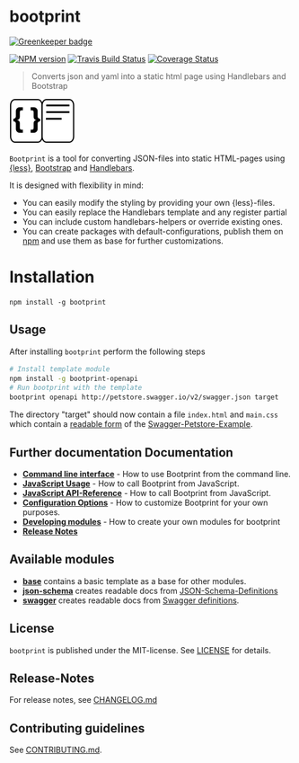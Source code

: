 # bootprint 

[![Greenkeeper badge](https://badges.greenkeeper.io/bootprint/bootprint.svg)](https://greenkeeper.io/)

[![NPM version](https://badge.fury.io/js/bootprint.svg)](http://badge.fury.io/js/bootprint)
[![Travis Build Status](https://travis-ci.org/bootprint/bootprint.svg?branch=master)](https://travis-ci.org/bootprint/bootprint)
[![Coverage Status](https://img.shields.io/coveralls/bootprint/bootprint.svg)](https://coveralls.io/r/bootprint/bootprint)


> Converts json and yaml into a static html page using Handlebars and Bootstrap

![Bootprint logo](artwork/bootprint-logo.svg)

`Bootprint` is a tool for converting JSON-files into static HTML-pages using [{less}](http://lesscss.org),
[Bootstrap](http://getbootstrap.com) and [Handlebars](http://handlebarsjs.com).

It is designed with flexibility in mind:

* You can easily modify the styling by providing your own {less}-files.
* You can easily replace the Handlebars template and any register partial
* You can include custom handlebars-helpers or override existing ones.
* You can create packages with default-configurations, publish them on [npm](http://npmjs.org)
and use them as base for further customizations.

# Installation

```
npm install -g bootprint
```

## Usage

After installing `bootprint` perform the following steps

```bash
# Install template module
npm install -g bootprint-openapi
# Run bootprint with the template
bootprint openapi http://petstore.swagger.io/v2/swagger.json target
```

The directory "target" should now contain a file `index.html` and `main.css` which contain a [readable
form](https://bootprint.knappi.org/public-apis/petstore.swagger.io/v2/swagger.json.html) of the [Swagger-Petstore-Example](http://petstore.swagger.io/).

## Further documentation Documentation

* **[Command line interface](doc/cli.md)** - How to use Bootprint from the command line.
* **[JavaScript Usage](doc/js.md)** - How to call Bootprint from JavaScript.
* **[JavaScript API-Reference](doc/api.md)** - How to call Bootprint from JavaScript.
* **[Configuration Options](doc/config.md)** - How to customize Bootprint for your own purposes.
* **[Developing modules](doc/modules.md)** - How to create your own modules for bootprint
* **[Release Notes](CHANGELOG.md)**

## Available modules

* **[base](https://npmjs.org/package/bootprint-base)** contains a basic template
as a base for other modules.
* **[json-schema](https://npmjs.org/package/bootprint-json-schema)** creates readable docs from
[JSON-Schema-Definitions](http://www.json-schema.org)
* **[swagger](https://npmjs.org/package/bootprint-swagger)** creates readable docs from
[Swagger definitions](http://swagger.io).



## License

`bootprint` is published under the MIT-license. 
See [LICENSE](LICENSE) for details.

## Release-Notes
 
For release notes, see [CHANGELOG.md](CHANGELOG.md)
 
## Contributing guidelines

See [CONTRIBUTING.md](CONTRIBUTING.md).